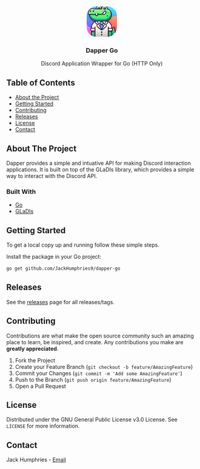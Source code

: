<!-- PROJECT LOGO -->
<br />
<p align="center">
  <a href="https://github.com/JackHumphries9/dapper-go">
    <img src="./logo.png" alt="Logo" width="80" height="80" style="border-radius: 25px">
  </a>

<h3 align="center">Dapper Go</h3>

  <p align="center">
      Discord Application Wrapper for Go (HTTP Only)
  </p>
</p>

<!-- TABLE OF CONTENTS -->

## Table of Contents

-   [About the Project](#about-the-project)
-   [Getting Started](#getting-started)
-   [Contributing](#contributing)
-   [Releases](#releases)
-   [License](#license)
-   [Contact](#contact)

<!-- ABOUT THE PROJECT -->

## About The Project
Dapper provides a simple and intuative API for making Discord interaction applications. It is built on top of the GLaDIs library, which provides a simple way to interact with the Discord API.

### Built With

-   [Go](https://go.dev)
-   [GLaDIs](https://github.com/TGWaffles/GLaDIs)


## Getting Started

To get a local copy up and running follow these simple steps.

Install the package in your Go project:

```sh
go get github.com/JackHumphries9/dapper-go
```

## Releases

See the [releases](https://github.com/JackHumphries9/dapper-go/releases/) page for all releases/tags.

## Contributing

Contributions are what make the open source community such an amazing place to learn, be inspired, and create. Any contributions you make are **greatly appreciated**.

1. Fork the Project
2. Create your Feature Branch (`git checkout -b feature/AmazingFeature`)
3. Commit your Changes (`git commit -m 'Add some AmazingFeature'`)
4. Push to the Branch (`git push origin feature/AmazingFeature`)
5. Open a Pull Request

## License

Distributed under the GNU General Public License v3.0 License. See `LICENSE` for more information.

## Contact

Jack Humphries - [Email](mailto:jack@jackh.club)
